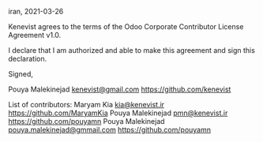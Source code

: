 iran, 2021-03-26

Kenevist agrees to the terms of the Odoo Corporate Contributor License
Agreement v1.0.

I declare that I am authorized and able to make this agreement and sign this
declaration.

Signed,

Pouya Malekinejad kenevist@gmail.com https://github.com/kenevist

List of contributors:
Maryam Kia kia@kenevist.ir https://github.com/MaryamKia
Pouya Malekinejad pmn@kenevist.ir https://github.com/pouyamn
Pouya Malekinejad pouya.malekinejad@gmmail.com https://github.com/pouyamn

